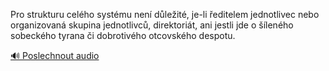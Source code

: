 
Pro strukturu celého systému není důležité, je-li ředitelem jednotlivec nebo organizovaná skupina jednotlivců, direktoriát, ani jestli jde o šíleného sobeckého tyrana či dobrotivého otcovského despotu.

[🔊 Poslechnout audio](/data/7-paragraphs/audio/chapter_42/para_013-Pro-strukturu-celho-systmu-nen-dleit-je-li.mp3)
